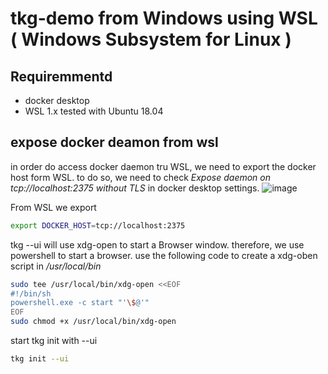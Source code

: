 # tkg-demo from Windows using WSL ( Windows Subsystem for Linux )

## Requiremmentd
- docker desktop
- WSL 1.x
tested with Ubuntu 18.04

## expose docker deamon from wsl
in order do access docker daemon tru WSL, we need to export the docker host form WSL.
to do so, we need to check
*Expose daemon on tcp://localhost:2375 without TLS*
in docker desktop settings.
![image](https://user-images.githubusercontent.com/8255007/80172825-4e43d380-85ee-11ea-92b6-2a96a0e20776.png)

From WSL we export
```bash
export DOCKER_HOST=tcp://localhost:2375
```
tkg --ui will use xdg-open to start a Browser window. 
therefore, we use powershell to start a browser. 
use the following code to create a xdg-oben script in */usr/local/bin*
```bash
sudo tee /usr/local/bin/xdg-open <<EOF
#!/bin/sh
powershell.exe -c start "'\$@'"
EOF
sudo chmod +x /usr/local/bin/xdg-open
```
start tkg init with --ui
```bash
tkg init --ui
```
